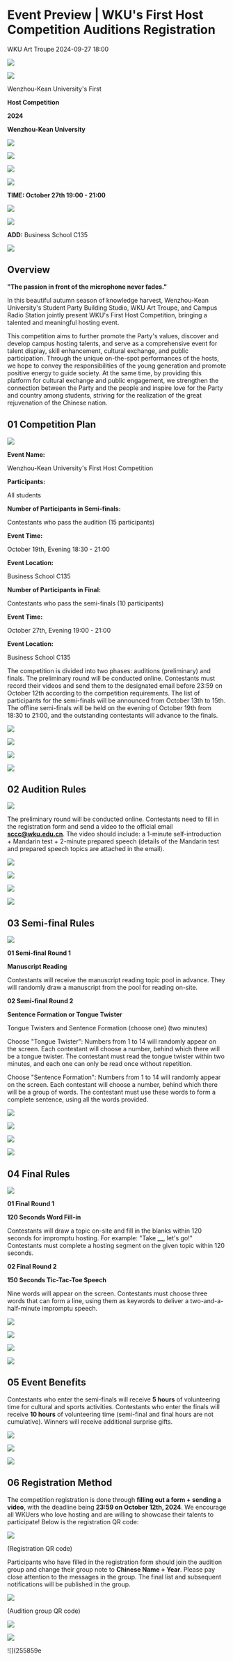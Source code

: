 # Event Preview | WKU's First Host Competition Auditions Registration

WKU Art Troupe 2024-09-27 18:00

![](0709e2c2d748a44b0137f6fdb1828c14.png)

![](3a9c6c2ec1dc44c60e0eeb40dd9f0c76.png)

Wenzhou-Kean University's First

**Host Competition**

**2024**

**Wenzhou-Kean University**

![](5603f544168d6b5d7d26a70e5e3e4fc8.png)

![](1ca33fa68abac14023787eeae0c57eb7.png)

![](74cb54b06b501640f5d17d2c6137384b.png)

![](ba0fa3bb6409a48b1503edb872b5335d.gif)

**TIME: October 27th 19:00 - 21:00**

![](ba0fa3bb6409a48b1503edb872b5335d.gif)

![](ba0fa3bb6409a48b1503edb872b5335d.gif)

**ADD:** Business School C135

![](ba0fa3bb6409a48b1503edb872b5335d.gif)

## Overview

**"The passion in front of the microphone never fades."**

In this beautiful autumn season of knowledge harvest, Wenzhou-Kean University's Student Party Building Studio, WKU Art Troupe, and Campus Radio Station jointly present WKU's First Host Competition, bringing a talented and meaningful hosting event.

This competition aims to further promote the Party's values, discover and develop campus hosting talents, and serve as a comprehensive event for talent display, skill enhancement, cultural exchange, and public participation. Through the unique on-the-spot performances of the hosts, we hope to convey the responsibilities of the young generation and promote positive energy to guide society. At the same time, by providing this platform for cultural exchange and public engagement, we strengthen the connection between the Party and the people and inspire love for the Party and country among students, striving for the realization of the great rejuvenation of the Chinese nation.

## 01 Competition Plan

![](b60077a70d208c6cc4a5f2c831fdabaf.png)

**Event Name:**

Wenzhou-Kean University's First Host Competition

**Participants:**

All students

**Number of Participants in Semi-finals:**

Contestants who pass the audition (15 participants)

**Event Time:**

October 19th, Evening 18:30 - 21:00

**Event Location:**

Business School C135

**Number of Participants in Final:**

Contestants who pass the semi-finals (10 participants)

**Event Time:**

October 27th, Evening 19:00 - 21:00

**Event Location:**

Business School C135

The competition is divided into two phases: auditions (preliminary) and finals. The preliminary round will be conducted online. Contestants must record their videos and send them to the designated email before 23:59 on October 12th according to the competition requirements. The list of participants for the semi-finals will be announced from October 13th to 15th. The offline semi-finals will be held on the evening of October 19th from 18:30 to 21:00, and the outstanding contestants will advance to the finals.

![](255859e8cae6db6b20e7f5e8f5d1417c.gif)

![](ad0bf10448675571d02c2294d66557a9.png)

![](255859e8cae6db6b20e7f5e8f5d1417c.gif)

![](4bbb394493899796718a3548c7a7ab38.gif)

## 02 Audition Rules

![](b60077a70d208c6cc4a5f2c831fdabaf.png)

The preliminary round will be conducted online. Contestants need to fill in the registration form and send a video to the official email **sccc@wku.edu.cn**. The video should include: a 1-minute self-introduction + Mandarin test + 2-minute prepared speech (details of the Mandarin test and prepared speech topics are attached in the email).

![](255859e8cae6db6b20e7f5e8f5d1417c.gif)

![](ad0bf10448675571d02c2294d66557a9.png)

![](255859e8cae6db6b20e7f5e8f5d1417c.gif)

![](4bbb394493899796718a3548c7a7ab38.gif)

## 03 Semi-final Rules

![](b60077a70d208c6cc4a5f2c831fdabaf.png)

**01 Semi-final Round 1**

**Manuscript Reading**

Contestants will receive the manuscript reading topic pool in advance. They will randomly draw a manuscript from the pool for reading on-site.

**02 Semi-final Round 2**

**Sentence Formation or Tongue Twister**

Tongue Twisters and Sentence Formation (choose one) (two minutes)

Choose "Tongue Twister": Numbers from 1 to 14 will randomly appear on the screen. Each contestant will choose a number, behind which there will be a tongue twister. The contestant must read the tongue twister within two minutes, and each one can only be read once without repetition.

Choose "Sentence Formation": Numbers from 1 to 14 will randomly appear on the screen. Each contestant will choose a number, behind which there will be a group of words. The contestant must use these words to form a complete sentence, using all the words provided.

![](255859e8cae6db6b20e7f5e8f5d1417c.gif)

![](ad0bf10448675571d02c2294d66557a9.png)

![](255859e8cae6db6b20e7f5e8f5d1417c.gif)

![](4bbb394493899796718a3548c7a7ab38.gif)

## 04 Final Rules

![](b60077a70d208c6cc4a5f2c831fdabaf.png)

**01 Final Round 1**

**120 Seconds Word Fill-in**

Contestants will draw a topic on-site and fill in the blanks within 120 seconds for impromptu hosting. For example: "Take **\_\_**, let's go!" Contestants must complete a hosting segment on the given topic within 120 seconds.

**02 Final Round 2**

**150 Seconds Tic-Tac-Toe Speech**

Nine words will appear on the screen. Contestants must choose three words that can form a line, using them as keywords to deliver a two-and-a-half-minute impromptu speech.

![](255859e8cae6db6b20e7f5e8f5d1417c.gif)

![](ad0bf10448675571d02c2294d66557a9.png)

![](255859e8cae6db6b20e7f5e8f5d1417c.gif)

![](4bbb394493899796718a3548c7a7ab38.gif)

## 05 Event Benefits

Contestants who enter the semi-finals will receive **5 hours** of volunteering time for cultural and sports activities. Contestants who enter the finals will receive **10 hours** of volunteering time (semi-final and final hours are not cumulative). Winners will receive additional surprise gifts.

![](255859e8cae6db6b20e7f5e8f5d1417c.gif)

![](ad0bf10448675571d02c2294d66557a9.png)

![](255859e8cae6db6b20e7f5e8f5d1417c.gif)

## 06 Registration Method

The competition registration is done through **filling out a form + sending a video**, with the deadline being **23:59 on October 12th, 2024**. We encourage all WKUers who love hosting and are willing to showcase their talents to participate! Below is the registration QR code:

![](d5f925ccd7ae85b82cf02d0f81ab373c.png)

(Registration QR code)

Participants who have filled in the registration form should join the audition group and change their group note to **Chinese Name + Year**. Please pay close attention to the messages in the group. The final list and subsequent notifications will be published in the group.

![](a6a201ec1b5eca19dcaa8dd775f47e59.png)

(Audition group QR code)

![](255859e8cae6db6b20e7f5e8f5d1417c.gif)

![](ad0bf10448675571d02c2294d66557a9.png)

![](255859e
